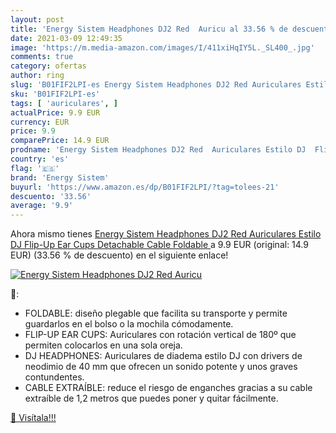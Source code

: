 ```yaml
---
layout: post
title: 'Energy Sistem Headphones DJ2 Red  Auricu al 33.56 % de descuento'
date: 2021-03-09 12:49:35
image: 'https://m.media-amazon.com/images/I/411xiHqIY5L._SL400_.jpg'
comments: true
category: ofertas
author: ring
slug: 'B01FIF2LPI-es Energy Sistem Headphones DJ2 Red Auriculares Estilo DJ...'
sku: 'B01FIF2LPI-es'
tags: [ 'auriculares', ]
actualPrice: 9.9 EUR
currency: EUR
price: 9.9
comparePrice: 14.9 EUR
prodname: 'Energy Sistem Headphones DJ2 Red  Auriculares Estilo DJ  Flip-Up Ear Cups  Detachable Cable  Foldable '
country: 'es'
flag: '🇪🇸'
brand: 'Energy Sistem'
buyurl: 'https://www.amazon.es/dp/B01FIF2LPI/?tag=tolees-21'
descuento: '33.56'
average: '9.9'
---
```


Ahora mismo tienes [Energy Sistem Headphones DJ2 Red  Auriculares Estilo DJ  Flip-Up Ear Cups  Detachable Cable  Foldable ](https://www.amazon.es/dp/B01FIF2LPI/?tag=tolees-21) a 9.9 EUR (original: 14.9 EUR) (33.56 %  de descuento) en el siguiente enlace!

[![Energy Sistem Headphones DJ2 Red  Auricu](https://m.media-amazon.com/images/I/411xiHqIY5L._SL400_.jpg)](https://www.amazon.es/dp/B01FIF2LPI/?tag=tolees-21)

🔎:

- FOLDABLE: diseño plegable que facilita su transporte y permite guardarlos en el bolso o la mochila cómodamente.
- FLIP-UP EAR CUPS: Auriculares con rotación vertical de 180º que permiten colocarlos en una sola oreja.
- DJ HEADPHONES: Auriculares de diadema estilo DJ con drivers de neodimio de 40 mm que ofrecen un sonido potente y unos graves contundentes.
- CABLE EXTRAÍBLE: reduce el riesgo de enganches gracias a su cable extraíble de 1,2 metros que puedes poner y quitar fácilmente.

[🛒 Visítala!!!](https://www.amazon.es/dp/B01FIF2LPI/?tag=tolees-21)
